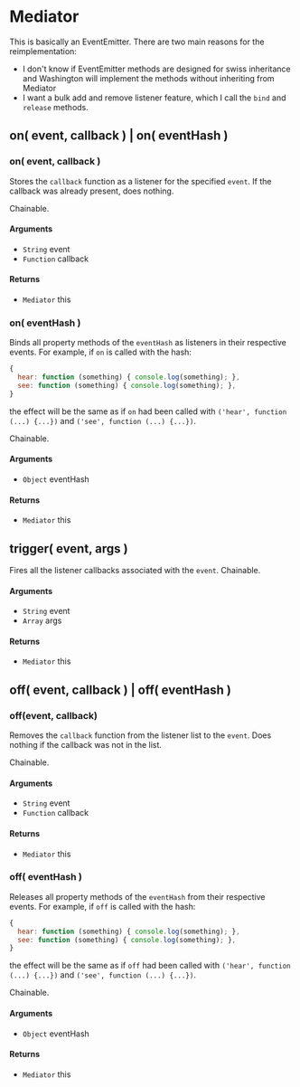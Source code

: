 Mediator
========

This is basically an EventEmitter. There are two main reasons for the
reimplementation:

- I don't know if EventEmitter methods are designed for swiss inheritance
  and Washington will implement the methods without inheriting from
  Mediator
- I want a bulk add and remove listener feature, which I call the `bind` and
  `release` methods.

on( event, callback ) | on( eventHash )
---------------------------------------

### on( event, callback )

Stores the `callback` function as a listener for the specified `event`.
If the callback was already present, does nothing.

Chainable.

#### Arguments

- `String` event
- `Function` callback

#### Returns

- `Mediator` this

### on( eventHash )

Binds all property methods of the `eventHash` as listeners in their
respective events. For example, if `on` is called with the hash:

```javascript
{
  hear: function (something) { console.log(something); },
  see: function (something) { console.log(something); },
}
```

the effect will be the same as if `on` had been called with `('hear',
function (...) {...})` and `('see', function (...) {...})`.

Chainable.

#### Arguments

- `Object` eventHash

#### Returns

- `Mediator` this

trigger( event, args )
----------------------

Fires all the listener callbacks associated with the `event`. Chainable.

#### Arguments

- `String` event
- `Array` args

#### Returns

- `Mediator` this

off( event, callback ) | off( eventHash )
-----------------------------------------

### off(event, callback)

Removes the `callback` function from the listener list to the `event`.
Does nothing if the callback was not in the list.

Chainable.

#### Arguments

- `String` event
- `Function` callback

#### Returns

- `Mediator` this

### off( eventHash )

Releases all property methods of the `eventHash` from their
respective events. For example, if `off` is called with the hash:

```javascript
{
  hear: function (something) { console.log(something); },
  see: function (something) { console.log(something); },
}
```

the effect will be the same as if `off` had been called with `('hear',
function (...) {...})` and `('see', function (...) {...})`.

Chainable.

#### Arguments

- `Object` eventHash

#### Returns

- `Mediator` this
